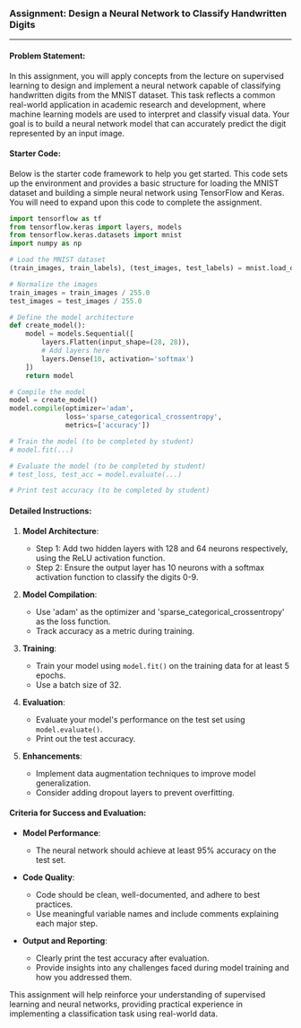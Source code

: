 ### Assignment: Design a Neural Network to Classify Handwritten Digits

---

#### Problem Statement:

In this assignment, you will apply concepts from the lecture on supervised learning to design and implement a neural network capable of classifying handwritten digits from the MNIST dataset. This task reflects a common real-world application in academic research and development, where machine learning models are used to interpret and classify visual data. Your goal is to build a neural network model that can accurately predict the digit represented by an input image.

#### Starter Code:

Below is the starter code framework to help you get started. This code sets up the environment and provides a basic structure for loading the MNIST dataset and building a simple neural network using TensorFlow and Keras. You will need to expand upon this code to complete the assignment.

```python
import tensorflow as tf
from tensorflow.keras import layers, models
from tensorflow.keras.datasets import mnist
import numpy as np

# Load the MNIST dataset
(train_images, train_labels), (test_images, test_labels) = mnist.load_data()

# Normalize the images
train_images = train_images / 255.0
test_images = test_images / 255.0

# Define the model architecture
def create_model():
    model = models.Sequential([
        layers.Flatten(input_shape=(28, 28)),
        # Add layers here
        layers.Dense(10, activation='softmax')
    ])
    return model

# Compile the model
model = create_model()
model.compile(optimizer='adam',
              loss='sparse_categorical_crossentropy',
              metrics=['accuracy'])

# Train the model (to be completed by student)
# model.fit(...)

# Evaluate the model (to be completed by student)
# test_loss, test_acc = model.evaluate(...)

# Print test accuracy (to be completed by student)
```

#### Detailed Instructions:

1. **Model Architecture**:
   - Step 1: Add two hidden layers with 128 and 64 neurons respectively, using the ReLU activation function.
   - Step 2: Ensure the output layer has 10 neurons with a softmax activation function to classify the digits 0-9.

2. **Model Compilation**:
   - Use 'adam' as the optimizer and 'sparse_categorical_crossentropy' as the loss function.
   - Track accuracy as a metric during training.

3. **Training**:
   - Train your model using `model.fit()` on the training data for at least 5 epochs.
   - Use a batch size of 32.

4. **Evaluation**:
   - Evaluate your model's performance on the test set using `model.evaluate()`.
   - Print out the test accuracy.

5. **Enhancements**:
   - Implement data augmentation techniques to improve model generalization.
   - Consider adding dropout layers to prevent overfitting.

#### Criteria for Success and Evaluation:

- **Model Performance**:
  - The neural network should achieve at least 95% accuracy on the test set.

- **Code Quality**:
  - Code should be clean, well-documented, and adhere to best practices.
  - Use meaningful variable names and include comments explaining each major step.

- **Output and Reporting**:
  - Clearly print the test accuracy after evaluation.
  - Provide insights into any challenges faced during model training and how you addressed them.

This assignment will help reinforce your understanding of supervised learning and neural networks, providing practical experience in implementing a classification task using real-world data.